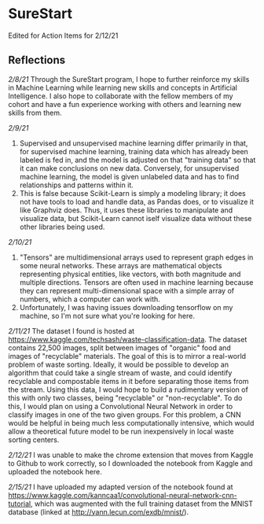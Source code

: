 # SureStart
Edited for Action Items for 2/12/21


## Reflections

*2/8/21*
Through the SureStart program, I hope to further reinforce my skills in Machine Learning while learning new skills and concepts in Artificial Intelligence. I also hope to collaborate with the fellow members of my cohort and have a fun experience working with others and learning new skills from them.  

*2/9/21*
1. Supervised and unsupervised machine learning differ primarily in that, for supervised machine learning, training data which has already been labeled is fed in, and the model is adjusted on that "training data" so that it can make conclusions on new data. Conversely, for unsupervised machine learning, the model is given unlabeled data and has to find relationships and patterns within it.  
2. This is false because Scikit-Learn is simply a modeling library; it does not have tools to load and handle data, as Pandas does, or to visualize it like Graphviz does. Thus, it uses these libraries to manipulate and visualize data, but Scikit-Learn cannot iself visualize data without these other libraries being used.  

*2/10/21*
1. "Tensors" are multidimensional arrays used to represent graph edges in some neural networks. These arrays are mathematical objects representing physical entities, like vectors, with both magnitude and multiple directions. Tensors are often used in machine learning because they can represent multi-dimensional space with a simple array of numbers, which a computer can work with.  
2. Unfortunately, I was having issues downloading tensorflow on my machine, so I'm not sure what you're looking for here.  

*2/11/21*
The dataset I found is hosted at https://www.kaggle.com/techsash/waste-classification-data. The dataset contains 22,500 images, split between images of "organic" food and images of "recyclable" materials. The goal of this is to mirror a real-world problem of waste sorting. Ideally, it would be possible to develop an algorithm that could take a single stream of waste, and could identify recyclable and compostable items in it before separating those items from the stream. Using this data, I would hope to build a rudimentary version of this with only two classes, being "recyclable" or "non-recyclable". To do this, I would plan on using a Convolutional Neural Network in order to classify images in one of the two given groups. For this problem, a CNN would be helpful in being much less computationally intensive, which would allow a theoretical future model to be run inexpensively in local waste sorting centers.  

*2/12/21*
I was unable to make the chrome extension that moves from Kaggle to Github to work correctly, so I downloaded the notebook from Kaggle and uploaded the notebook here.  

*2/15/21*
I have uploaded my adapted version of the notebook found at https://www.kaggle.com/kanncaa1/convolutional-neural-network-cnn-tutorial, which was augmented with the full training dataset from the MNIST database (linked at http://yann.lecun.com/exdb/mnist/).  
